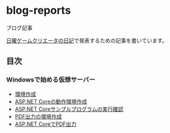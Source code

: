 # blog-reports
ブログ記事

[日曜ゲームクリエータの日記](http://kazenetu.exblog.jp/)で発表するための記事を書いています。

## 目次

### Windowsで始める仮想サーバー
- [環境作成](https://github.com/kazenetu/blog-reports/tree/master/reports/16-dotnetTestCentOS)
- [ASP.NET Coreの動作環境作成](https://github.com/kazenetu/blog-reports/tree/master/reports/17-dotnetTestCentOS2)
- [ASP.NET Coreサンプルプログラムの実行確認](https://github.com/kazenetu/blog-reports/tree/master/reports/18-dotnetTestCentOS3)
- [PDF出力の環境作成](https://github.com/kazenetu/blog-reports/tree/master/reports/19-dotnetTestCentOS4)
- [ASP.NET CoreでPDF出力](https://github.com/kazenetu/blog-reports/tree/master/reports/20-dotnetTestCentOS5)
